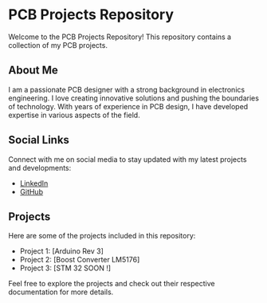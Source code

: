 # PCB Projects Repository

Welcome to the PCB Projects Repository! This repository contains a collection of my PCB projects.
## About Me

I am a passionate PCB designer with a strong background in electronics engineering. I love creating innovative solutions and pushing the boundaries of technology. With years of experience in PCB design, I have developed expertise in various aspects of the field.

## Social Links

Connect with me on social media to stay updated with my latest projects and developments:

- [LinkedIn](https://www.linkedin.com/in/nabil-youssef-557884219/)
- [GitHub](https://github.com/nabilyoussef)

## Projects

Here are some of the projects included in this repository:

- Project 1: [Arduino Rev 3]
- Project 2: [Boost Converter LM5176]
- Project 3: [STM 32 SOON !]

Feel free to explore the projects and check out their respective documentation for more details.

